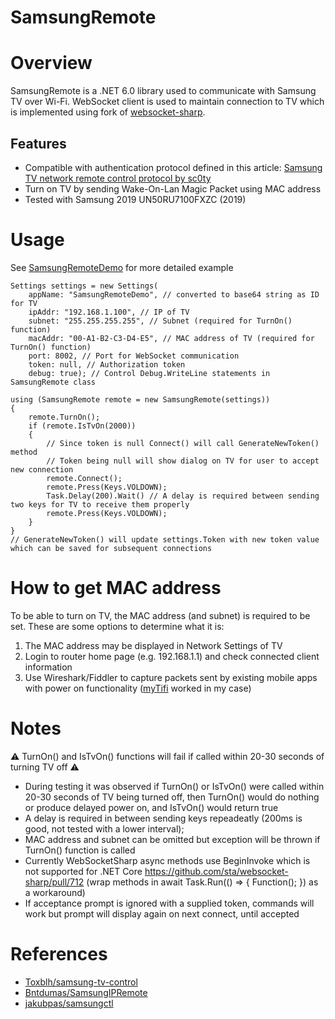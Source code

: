 # SamsungRemote
# Overview
  
SamsungRemote is a .NET 6.0 library used to communicate with Samsung TV over Wi-Fi. WebSocket client is used to maintain connection to TV which is implemented using fork of [websocket-sharp](https://github.com/sta/websocket-sharp).
## Features
- Compatible with authentication protocol defined in this article: [Samsung TV network remote control protocol by sc0ty](http://sc0ty.pl/2012/02/samsung-tv-network-remote-control-protocol/)
- Turn on TV by sending Wake-On-Lan Magic Packet using MAC address
- Tested with Samsung 2019 UN50RU7100FXZC (2019)

# Usage
See [SamsungRemoteDemo](https://github.com/luvaihassanali/SamsungRemote/tree/master/SamsungRemoteDemo) for more detailed example
```
Settings settings = new Settings(
    appName: "SamsungRemoteDemo", // converted to base64 string as ID for TV
    ipAddr: "192.168.1.100", // IP of TV
    subnet: "255.255.255.255", // Subnet (required for TurnOn() function)
    macAddr: "00-A1-B2-C3-D4-E5", // MAC address of TV (required for TurnOn() function)
    port: 8002, // Port for WebSocket communication
    token: null, // Authorization token
    debug: true); // Control Debug.WriteLine statements in SamsungRemote class
    
using (SamsungRemote remote = new SamsungRemote(settings))
{
    remote.TurnOn();
    if (remote.IsTvOn(2000))
    {
        // Since token is null Connect() will call GenerateNewToken() method
        // Token being null will show dialog on TV for user to accept new connection
        remote.Connect();
        remote.Press(Keys.VOLDOWN);
        Task.Delay(200).Wait() // A delay is required between sending two keys for TV to receive them properly
        remote.Press(Keys.VOLDOWN);
    }
}
// GenerateNewToken() will update settings.Token with new token value which can be saved for subsequent connections
```

# How to get MAC address
To be able to turn on TV, the MAC address (and subnet) is required to be set. These are some options to determine what it is:
1. The MAC address may be displayed in Network Settings of TV
2. Login to router home page (e.g. 192.168.1.1) and check connected client information
3. Use Wireshark/Fiddler to capture packets sent by existing mobile apps with power on functionality ([myTifi](https://apps.apple.com/us/app/mytifi-remote-for-samsung-tv/id441912305) worked in my case)

# Notes
:warning: TurnOn() and IsTvOn() functions will fail if called within 20-30 seconds of turning TV off :warning:
- During testing it was observed if TurnOn() or IsTvOn() were called within 20-30 seconds of TV being turned off, then TurnOn() would do nothing or produce delayed power on, and IsTvOn() would return true
- A delay is required in between sending keys repeadeatly (200ms is good, not tested with a lower interval);
- MAC address and subnet can be omitted but exception will be thrown if TurnOn() function is called
- Currently WebSocketSharp async methods use BeginInvoke which is not supported for .NET Core https://github.com/sta/websocket-sharp/pull/712 (wrap methods in await Task.Run(() => { Function(); }) as a workaround)
- If acceptance prompt is ignored with a supplied token, commands will work but prompt will display again on next connect, until accepted

# References
- [Toxblh/samsung-tv-control](https://github.com/Toxblh/samsung-tv-control)
- [Bntdumas/SamsungIPRemote](https://github.com/Bntdumas/SamsungIPRemote) 
- [jakubpas/samsungctl](https://github.com/jakubpas/samsungctl)
